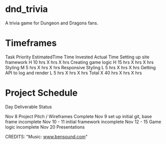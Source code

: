 # dnd_trivia
A trivia game for Dungeon and Dragons fans.

# Timeframes
Task	              Priority	   EstimatedTime	Time Invested	Actual Time
Setting up site framework	    H	  10 hrs 	X hrs	X hrs
Creating game logic            	H	  15 hrs 	X hrs	X hrs
Styling	                        M	  5 hrs 	X hrs	X hrs
Responsive Styling	            L	  5 hrs	    X hrs	X hrs
Getting API to log and render	L	  5 hrs 	X hrs	X hrs
Total	                        X	  40 hrs 	X hrs	X hrs

# Project Schedule

Day	Deliverable	Status

Nov 8	Project Pitch / Wireframes	Complete
Nov 9	set up initial git, base frame	incomplete
Nov 10 - 11	initial framework	incomplete
Nov 12 - 15	Game logic	incomplete
Nov 20	Presentations	

CREDITS: "Music: www.bensound.com" 